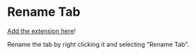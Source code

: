 # Rename Tab
[Add the extension here](https://addons.mozilla.org/en-US/firefox/addon/rename-tab/)!

Rename the tab by right clicking it and selecting "Rename Tab".